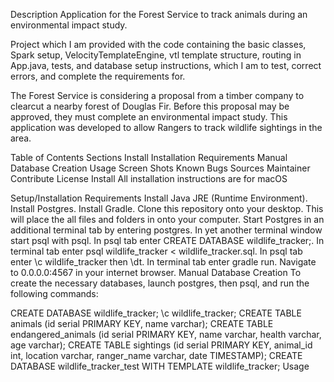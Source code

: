 Description
Application for the Forest Service to track animals during an environmental impact study.

Project which I am provided with the code containing the basic classes, Spark setup, VelocityTemplateEngine, vtl template structure, routing in App.java, tests, and database setup instructions, which I am to test, correct errors, and complete the requirements for.

The Forest Service is considering a proposal from a timber company to clearcut a nearby forest of Douglas Fir. Before this proposal may be approved, they must complete an environmental impact study. This application was developed to allow Rangers to track wildlife sightings in the area.

Table of Contents
Sections
Install
Installation Requirements
Manual Database Creation
Usage
Screen Shots
Known Bugs
Sources
Maintainer
Contribute
License
Install
All installation instructions are for macOS

Setup/Installation Requirements
Install Java JRE (Runtime Environment).
Install Postgres.
Install Gradle.
Clone this repository onto your desktop. This will place the all files and folders in onto your computer.
Start Postgres in an additional terminal tab by entering postgres.
In yet another terminal window start psql with psql.
In psql tab enter CREATE DATABASE wildlife_tracker;.
In terminal tab enter psql wildlife_tracker < wildlife_tracker.sql.
In psql tab enter \c wildlife_tracker then \dt.
In terminal tab enter gradle run.
Navigate to 0.0.0.0:4567 in your internet browser.
Manual Database Creation
To create the necessary databases, launch postgres, then psql, and run the following commands:

CREATE DATABASE wildlife_tracker;
\c wildlife_tracker;
CREATE TABLE animals (id serial PRIMARY KEY, name varchar);
CREATE TABLE endangered_animals (id serial PRIMARY KEY, name varchar, health varchar, age varchar);
CREATE TABLE sightings (id serial PRIMARY KEY, animal_id int, location varchar, ranger_name varchar, date TIMESTAMP);
CREATE DATABASE wildlife_tracker_test WITH TEMPLATE wildlife_tracker;
Usage
